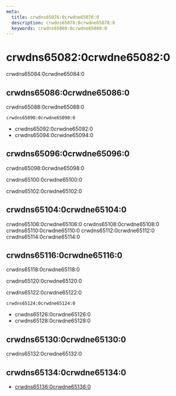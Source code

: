 ```yaml
---
meta:
  title: crwdns65076:0crwdne65076:0
  description: crwdns65078:0crwdne65078:0
  keywords: crwdns65080:0crwdne65080:0
---
```


# crwdns65082:0crwdne65082:0
crwdns65084:0crwdne65084:0

<entry-ad />

## crwdns65086:0crwdne65086:0
crwdns65088:0crwdne65088:0

`crwdns65090:0crwdne65090:0`
- crwdns65092:0crwdne65092:0
- crwdns65094:0crwdne65094:0


## crwdns65096:0crwdne65096:0
crwdns65098:0crwdne65098:0

  crwdns65100:0crwdne65100:0

  crwdns65102:0crwdne65102:0

## crwdns65104:0crwdne65104:0
crwdns65106:0crwdne65106:0
<alert type="success">crwdns65108:0crwdne65108:0</alert>
<alert type="info">crwdns65110:0crwdne65110:0</alert>
<alert type="warning">crwdns65112:0crwdne65112:0</alert>
<alert type="error">crwdns65114:0crwdne65114:0</alert>

## crwdns65116:0crwdne65116:0
crwdns65118:0crwdne65118:0

  crwdns65120:0crwdne65120:0

  crwdns65122:0crwdne65122:0

  `crwdns65124:0crwdne65124:0`
  - crwdns65126:0crwdne65126:0
  - crwdns65128:0crwdne65128:0

## crwdns65130:0crwdne65130:0
crwdns65132:0crwdne65132:0

## crwdns65134:0crwdne65134:0
  - [crwdns65136:0crwdne65136:0]()

<doc-footer />
